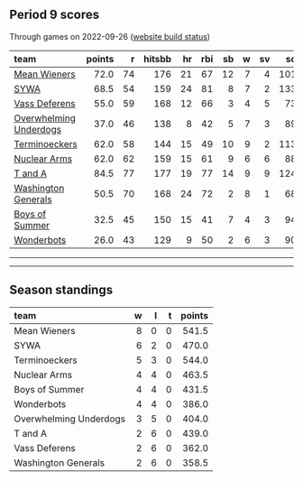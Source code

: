 

## Period 9 scores

Through games on 2022-09-26 ([website build status](https://github.com/brian-bot/pl-site/actions))


|team                                              | points|  r| hitsbb| hr| rbi| sb|  w| sv|  so|   era|  whip|
|:-------------------------------------------------|------:|--:|------:|--:|---:|--:|--:|--:|---:|-----:|-----:|
|[Mean Wieners](./meanwieners)                     |   72.0| 74|    176| 21|  67| 12|  7|  4| 101| 3.631| 1.159|
|[SYWA](./sywa)                                    |   68.5| 54|    159| 24|  81|  8|  7|  2| 133| 3.495| 1.039|
|[Vass Deferens](./vassdeferens)                   |   55.0| 59|    168| 12|  66|  3|  4|  5|  73| 2.859| 0.953|
|[Overwhelming Underdogs](./overwhelmingunderdogs) |   37.0| 46|    138|  8|  42|  5|  7|  3|  89| 3.592| 1.210|
|[Terminoeckers](./terminoeckers)                  |   62.0| 58|    144| 15|  49| 10|  9|  2| 113| 2.613| 1.026|
|[Nuclear Arms](./nucleararms)                     |   62.0| 62|    159| 15|  61|  9|  6|  6|  88| 2.241| 1.058|
|[T and A](./tanda)                                |   84.5| 77|    177| 19|  77| 14|  9|  9| 124| 3.762| 1.077|
|[Washington Generals](./washingtongenerals)       |   50.5| 70|    168| 24|  72|  2|  8|  1|  68| 4.282| 1.229|
|[Boys of Summer](./boysofsummer)                  |   32.5| 45|    150| 15|  41|  7|  4|  3|  94| 4.517| 1.312|
|[Wonderbots](./wonderbots)                        |   26.0| 43|    129|  9|  50|  2|  6|  3|  90| 4.294| 1.367|

* * *
* * *

## Season standings


|team                   |  w|  l|  t| points|
|:----------------------|--:|--:|--:|------:|
|Mean Wieners           |  8|  0|  0|  541.5|
|SYWA                   |  6|  2|  0|  470.0|
|Terminoeckers          |  5|  3|  0|  544.0|
|Nuclear Arms           |  4|  4|  0|  463.5|
|Boys of Summer         |  4|  4|  0|  431.5|
|Wonderbots             |  4|  4|  0|  386.0|
|Overwhelming Underdogs |  3|  5|  0|  404.0|
|T and A                |  2|  6|  0|  439.0|
|Vass Deferens          |  2|  6|  0|  362.0|
|Washington Generals    |  2|  6|  0|  358.5|


